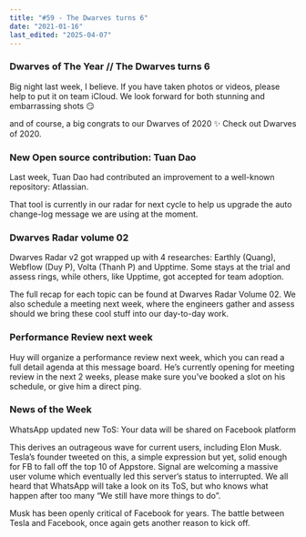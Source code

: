 ```yaml
---
title: "#59 - The Dwarves turns 6"
date: "2021-01-16"
last_edited: "2025-04-07"
---
```

### Dwarves of The Year // The Dwarves turns 6

Big night last week, I believe. If you have taken photos or videos, please help to put it on team iCloud. We look forward for both stunning and embarrassing shots 😏

and of course, a big congrats to our Dwarves of 2020 ✨ Check out Dwarves of 2020.

### New Open source contribution: Tuan Dao

Last week, Tuan Dao had contributed an improvement to a well-known repository: Atlassian.

That tool is currently in our radar for next cycle to help us upgrade the auto change-log message we are using at the moment.

### Dwarves Radar volume 02

Dwarves Radar v2 got wrapped up with 4 researches: Earthly (Quang), Webflow (Duy P), Volta (Thanh P) and Upptime. Some stays at the trial and assess rings, while others, like Upptime, got accepted for team adoption.

The full recap for each topic can be found at Dwarves Radar Volume 02. We also schedule a meeting next week, where the engineers gather and assess should we bring these cool stuff into our day-to-day work.

### Performance Review next week

Huy will organize a performance review next week, which you can read a full detail agenda at this message board. He’s currently opening for meeting review in the next 2 weeks, please make sure you’ve booked a slot on his schedule, or give him a direct ping.

### News of the Week

WhatsApp updated new ToS: Your data will be shared on Facebook platform

This derives an outrageous wave for current users, including Elon Musk. Tesla’s founder tweeted on this, a simple expression but yet, solid enough for FB to fall off the top 10 of Appstore. Signal are welcoming a massive user volume which eventually led this server’s status to interrupted. We all heard that WhatsApp will take a look on its ToS, but who knows what happen after too many “We still have more things to do”.

Musk has been openly critical of Facebook for years. The battle between Tesla and Facebook, once again gets another reason to kick off.
